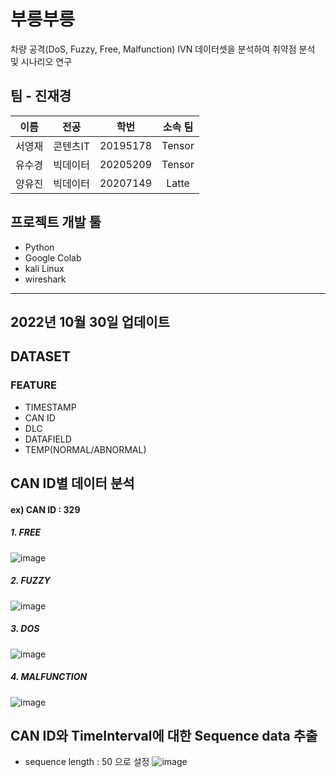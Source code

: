 # 부릉부릉
차량 공격(DoS, Fuzzy, Free, Malfunction) IVN 데이터셋을 분석하여 취약점 분석 및 시나리오 연구

## 팀 - 진재경
|이름|전공|학번|소속 팀|
|:--:|:--:|:--:|:--:|
|서영재|콘텐츠IT|20195178|Tensor|
|유수경|빅데이터|20205209|Tensor|
|양유진|빅데이터|20207149|Latte|

## 프로젝트 개발 툴
- Python
- Google Colab
- kali Linux
- wireshark


--------------------
2022년 10월 30일 업데이트
--------------------
## DATASET
###  FEATURE
- TIMESTAMP
- CAN ID
- DLC
- DATAFIELD
- TEMP(NORMAL/ABNORMAL)


## CAN ID별 데이터 분석
#### ex) CAN ID : 329
##### 1. FREE

![image](https://user-images.githubusercontent.com/52689953/198869586-b5807b30-46a7-4d57-b62d-860af868038c.png)

##### 2. FUZZY

![image](https://user-images.githubusercontent.com/52689953/198869514-5b8dd54f-fdd9-4517-96de-73bea7ed1bca.png)


##### 3. DOS

![image](https://user-images.githubusercontent.com/52689953/198869523-d52b00c0-b0b4-4a8d-8cde-12f7394a9ce6.png)


##### 4. MALFUNCTION

![image](https://user-images.githubusercontent.com/52689953/198869526-38f59959-f2e3-4852-8620-6777ba34cfc6.png)


## CAN ID와 TimeInterval에 대한 Sequence data 추출
- sequence length : 50 으로 설정
![image](https://user-images.githubusercontent.com/52689953/198869783-664acb13-58fe-4de8-b119-da1cb2be9ba6.png)



